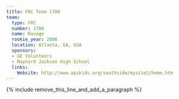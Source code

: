 ```yaml
---
title: FRC Team 1788
team:
  type: FRC
  number: 1788
  name: Ravage
  rookie_year: 2006
  location: Atlanta, GA, USA
  sponsors:
  - GE Volunteers
  - Maynard Jackson High School
  links:
    Website: http://www.apskids.org/southside/mysite2/home.htm
---
```


{% include remove_this_line_and_add_a_paragraph %}